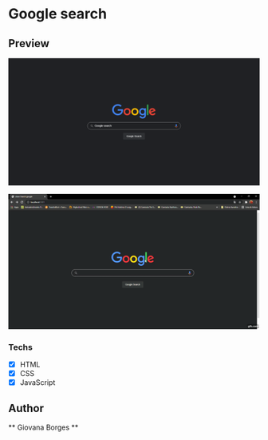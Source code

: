 # Google search 

## Preview
![img](preview1.png)

![](gif.gif)

### Techs
* [x] HTML  
* [x] CSS
* [x] JavaScript

## Author
** Giovana Borges **

